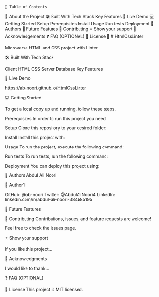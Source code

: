  
    📗 Table of Contents
📖 About the Project
🛠 Built With
Tech Stack
Key Features
🚀 Live Demo
💻 Getting Started
Setup
Prerequisites
Install
Usage
Run tests
Deployment
👥 Authors
🔭 Future Features
🤝 Contributing
⭐️ Show your support
🙏 Acknowledgements
❓ FAQ (OPTIONAL)
📝 License
📖 # HtmlCssLinter

Microverse HTML and CSS project with Linter.

🛠 Built With
Tech Stack

Client
    HTML
    CSS
Server
Database
Key Features

🚀 Live Demo

https://ab-noori.github.io/HtmlCssLinter

💻 Getting Started

To get a local copy up and running, follow these steps.

Prerequisites
In order to run this project you need:

Setup
Clone this repository to your desired folder:

Install
Install this project with:

Usage
To run the project, execute the following command:

Run tests
To run tests, run the following command:

Deployment
You can deploy this project using:


👥 Authors
Abdul Ali Noori

👤 Author1

GitHub: @ab-noori
Twitter: @AbdulAliNoori4
LinkedIn: linkedin.com/in/abdul-ali-noori-384b85195

🔭 Future Features


🤝 Contributing
Contributions, issues, and feature requests are welcome!

Feel free to check the issues page.


⭐️ Show your support

If you like this project...


🙏 Acknowledgments

I would like to thank...


❓ FAQ (OPTIONAL)


📝 License
This project is MIT licensed.


